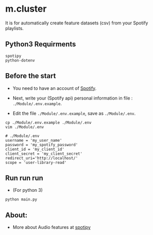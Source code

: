 # m.cluster

It is for automatically create feature datasets (csv) from your Spotify playlists.

## Python3 Requirments
```
spotipy
python-dotenv
```

## Before the start
* You need to have an account of [Spotify](https://www.spotify.com/tw/).
* Next, write your (Spotify api) personal information in file : `./Module/.env.example`.

* Edit the file `./Module/.env.example`, save as `./Module/.env`.
```
cp ./Module/.env.example ./Module/.env
vim ./Module/.env
```

```
# ./Module/.env
username = 'my_user_name'
password = 'my_spotify_password'
client_id = 'my_client_id'
client_secret = 'my_client_secret'
redirect_uri='http://localhost/'
scope = 'user-library-read'
```

## Run run run
* (For python 3)
```
python main.py
```

## About:
* More about Audio features at [spotipy](https://developer.spotify.com/documentation/web-api/reference/tracks/get-several-audio-features/)
